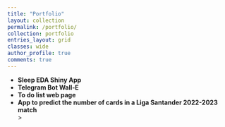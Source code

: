```yaml
---
title: "Portfolio"
layout: collection
permalink: /portfolio/
collection: portfolio
entries_layout: grid
classes: wide
author_profile: true
comments: true
---
```


<ul>

<li><strong>Sleep EDA Shiny App</strong> <a href="https://murtagghh.shinyapps.io/sleep_app/"><i class="fas fa-link"></i></a></li>
<li><strong>Telegram Bot Wall-E</strong> <a href="https://github.com/vicarbar/Wall-E"><i class="fas fa-link"></i></a></li>
<li><strong>To do list web page</strong> <a href="https://todo-list-phi-five.vercel.app/"><i class="fas fa-link"></i></a></li>
<li><strong>App to predict the number of cards in a Liga Santander 2022-2023 match</strong> <a href="https://github.com/vicarbar/predictor-tarjetas"><i class="fas fa-link"></i></a></li>>

</ul>